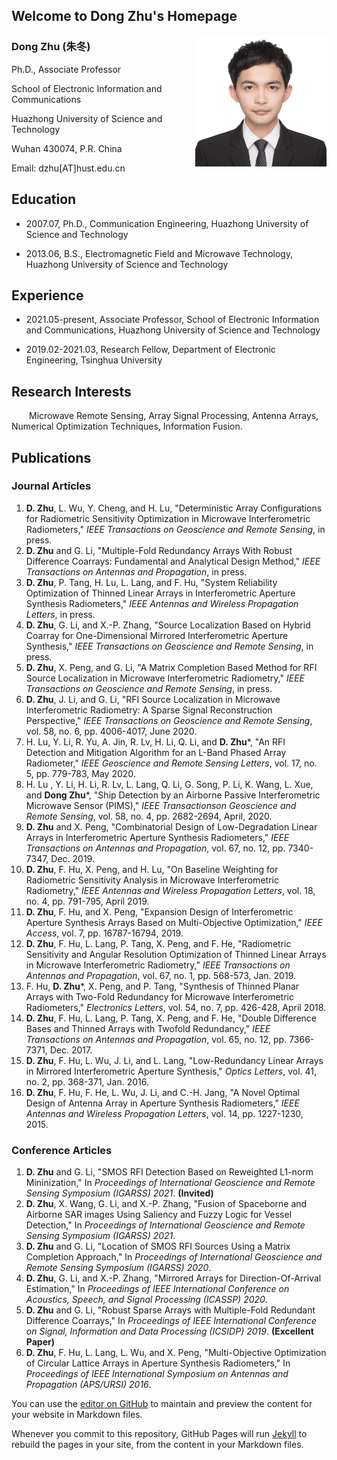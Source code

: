
## Welcome to Dong Zhu's Homepage



<img src='/cv_photo.jpg' align='right' style=' width:210px'/>

### Dong Zhu (朱冬)

Ph.D., Associate Professor

School of Electronic Information and Communications

Huazhong University of Science and Technology

Wuhan 430074, P.R. China

Email: dzhu[AT]hust.edu.cn



## Education

- 2007.07, Ph.D., Communication Engineering, Huazhong University of Science and Technology

- 2013.06, B.S., Electromagnetic Field and Microwave Technology, Huazhong University of Science and Technology


## Experience

- 2021.05-present, Associate Professor, School of Electronic Information and Communications, Huazhong University of Science and Technology

- 2019.02-2021.03, Research Fellow, Department of Electronic Engineering, Tsinghua University



## Research Interests

&emsp;&emsp;Microwave Remote Sensing, Array Signal Processing, Antenna Arrays, Numerical Optimization Techniques, Information Fusion.



## Publications

### Journal Articles

1. **D. Zhu**, L. Wu, Y. Cheng, and H. Lu, "Deterministic Array Configurations for Radiometric Sensitivity Optimization in Microwave Interferometric Radiometers," *IEEE Transactions on Geoscience and Remote Sensing*, in press.
2. **D. Zhu** and G. Li, "Multiple-Fold Redundancy Arrays With Robust Difference Coarrays: Fundamental and Analytical Design Method," *IEEE Transactions on Antennas and Propagation*, in press.
3. **D. Zhu**, P. Tang, H. Lu, L. Lang, and F. Hu, "System Reliability Optimization of Thinned Linear Arrays in Interferometric Aperture Synthesis Radiometers," *IEEE Antennas and Wireless Propagation Letters*, in press.
4. **D. Zhu**, G. Li, and X.-P. Zhang, "Source Localization Based on Hybrid Coarray for One-Dimensional Mirrored Interferometric Aperture Synthesis," *IEEE Transactions on Geoscience and Remote Sensing*, in press.
5. **D. Zhu**, X. Peng, and G. Li, "A Matrix Completion Based Method for RFI Source Localization in Microwave Interferometric Radiometry," *IEEE Transactions on Geoscience and Remote Sensing*, in press. 
6. **D. Zhu**, J. Li, and G. Li, "RFI Source Localization in Microwave Interferometric Radiometry: A Sparse Signal Reconstruction Perspective," *IEEE Transactions on Geoscience and Remote Sensing*, vol. 58, no. 6, pp. 4006-4017, June 2020.
7. H. Lu, Y. Li, R. Yu, A. Jin, R. Lv, H. Li, Q. Li, and **D. Zhu***, "An RFI Detection and Mitigation Algorithm for an L-Band Phased Array Radiometer," *IEEE Geoscience and Remote Sensing Letters*, vol. 17, no. 5, pp. 779-783, May 2020.
8. H. Lu , Y. Li, H. Li, R. Lv, L. Lang, Q. Li, G. Song, P. Li, K. Wang, L. Xue, and **Dong Zhu***, "Ship Detection by an Airborne Passive Interferometric Microwave Sensor (PIMS)," *IEEE Transactionson Geoscience and Remote Sensing*, vol. 58, no. 4, pp. 2682-2694, April, 2020.
9. **D. Zhu** and X. Peng, "Combinatorial Design of Low-Degradation Linear Arrays in Interferometric Aperture Synthesis Radiometers," *IEEE Transactions on Antennas and Propagation*, vol. 67, no. 12, pp. 7340-7347, Dec. 2019.
10. **D. Zhu**, F. Hu, X. Peng, and H. Lu, "On Baseline Weighting for Radiometric Sensitivity Analysis in Microwave Interferometric Radiometry," *IEEE Antennas and Wireless Propagation Letters*, vol. 18, no. 4, pp. 791-795, April 2019.
11. **D. Zhu**, F. Hu, and X. Peng, "Expansion Design of Interferometric Aperture Synthesis Arrays Based on Multi-Objective Optimization," *IEEE Access*, vol. 7, pp. 16787-16794, 2019.
12. **D. Zhu**, F. Hu, L. Lang, P. Tang, X. Peng, and F. He, "Radiometric Sensitivity and Angular Resolution Optimization of Thinned Linear Arrays in Microwave Interferometric Radiometry," *IEEE Transactions on Antennas and Propagation*, vol. 67, no. 1, pp. 568-573, Jan. 2019.
13. F. Hu, **D. Zhu***, X. Peng, and P. Tang, "Synthesis of Thinned Planar Arrays with Two-Fold Redundancy for Microwave Interferometric Radiometers," *Electronics Letters*, vol. 54, no. 7, pp. 426-428, April 2018.
14. **D. Zhu**, F. Hu, L. Lang, P. Tang, X. Peng, and F. He, "Double Difference Bases and Thinned Arrays with Twofold Redundancy," *IEEE Transactions on Antennas and Propagation*, vol. 65, no. 12, pp. 7366-7371, Dec. 2017.
15. **D. Zhu**, F. Hu, L. Wu, J. Li, and L. Lang, "Low-Redundancy Linear Arrays in Mirrored Interferometric Aperture Synthesis," *Optics Letters*, vol. 41, no. 2, pp. 368-371, Jan. 2016.
16. **D. Zhu**, F. Hu, F. He, L. Wu, J. Li, and C.-H. Jang, "A Novel Optimal Design of Antenna Array in Aperture Synthesis Radiometers," *IEEE Antennas and Wireless Propagation Letters*, vol. 14, pp. 1227-1230, 2015.



### Conference Articles

1. **D. Zhu** and G. Li, "SMOS RFI Detection Based on Reweighted L1-norm Mininization," In *Proceedings of International Geoscience and Remote Sensing Symposium (IGARSS) 2021*. **(Invited)**
2. **D. Zhu**, X. Wang, G. Li, and X.-P. Zhang, "Fusion of Spaceborne and Airborne SAR images Using Saliency and Fuzzy Logic for Vessel Detection," In *Proceedings of International Geoscience and Remote Sensing Symposium (IGARSS) 2021*.
3. **D. Zhu** and G. Li, "Location of SMOS RFI Sources Using a Matrix Completion Approach," In *Proceedings of International Geoscience and Remote Sensing Symposium (IGARSS) 2020*.
4. **D. Zhu**, G. Li, and X.-P. Zhang, "Mirrored Arrays for Direction-Of-Arrival Estimation," In *Proceedings of IEEE International Conference on Acoustics, Speech, and Signal Processing (ICASSP) 2020*.
5. **D. Zhu** and G. Li, "Robust Sparse Arrays with Multiple-Fold Redundant Difference Coarrays," In *Proceedings of IEEE International Conference on Signal, Information and Data Processing (ICSIDP) 2019*. **(Excellent Paper)**
6. **D. Zhu**, F. Hu, L. Lang, L. Wu, and X. Peng, "Multi-Objective Optimization of Circular Lattice Arrays in Aperture Synthesis Radiometers," In *Proceedings of IEEE International Symposium on Antennas and Propagation (APS/URSI) 2016*.


You can use the [editor on GitHub](https://github.com/sunTiu/github.com/edit/gh-pages/index.md) to maintain and preview the content for your website in Markdown files.

Whenever you commit to this repository, GitHub Pages will run [Jekyll](https://jekyllrb.com/) to rebuild the pages in your site, from the content in your Markdown files.

